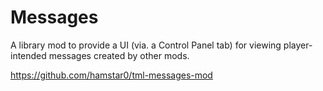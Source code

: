 # Messages

A library mod to provide a UI (via. a Control Panel tab) for viewing player-intended messages created by other mods.

https://github.com/hamstar0/tml-messages-mod